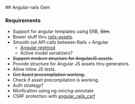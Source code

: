 ## Angular-rails Gem

### Requirements

* Support for angular templates using ERB, ~~Slim~~.
* Bower stuff thru [rails-assets](https://rails-assets.org/).
* Smooth out API calls between Rails + Angular
  - [Angular restmod](https://github.com/platanus/angular-restmod)
  - Active model serializers?
* ~~Support modern structure for AngularJS assets.~~
* Provide structure for Angular JS assets thru generators.
* Allow inline JS tests.
* ~~Get Asset precompilation working.~~
* Check if asset precompilation is working.
* Auth strategy?
* Minification using ng-min/ng-annotate
* CSRF protection with [angular_rails_csrf](https://github.com/jsanders/angular_rails_csrf)
